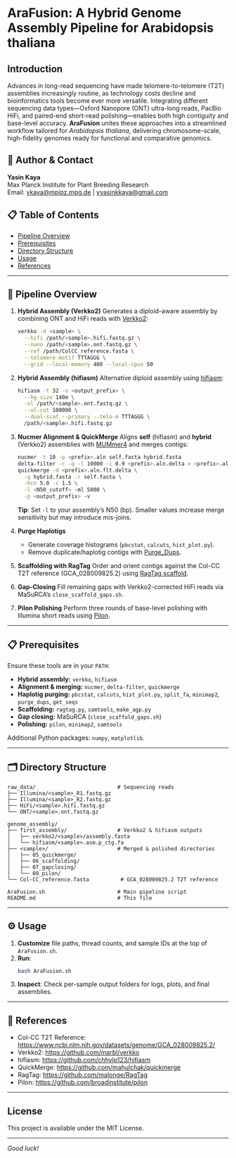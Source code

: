 # AraFusion: A Hybrid Genome Assembly Pipeline for Arabidopsis thaliana

## Introduction
Advances in long-read sequencing have made telomere-to-telomere (T2T) assemblies increasingly routine, as technology costs decline and bioinformatics tools become ever more versatile. Integrating different sequencing data types—Oxford Nanopore (ONT) ultra-long reads, PacBio HiFi, and paired-end short-read polishing—enables both high contiguity and base-level accuracy. **AraFusion** unites these approaches into a streamlined workflow tailored for _Arabidopsis thaliana_, delivering chromosome-scale, high-fidelity genomes ready for functional and comparative genomics.

## 👤 Author & Contact
**Yasin Kaya**  
Max Planck Institute for Plant Breeding Research  
Email: [ykaya@mpipz.mpg.de](mailto:ykaya@mpipz.mpg.de) | yyasinkkaya@gmail.com

## 📋 Table of Contents
- [Pipeline Overview](#pipeline-overview)  
- [Prerequisites](#prerequisites)  
- [Directory Structure](#directory-structure)  
- [Usage](#usage)  
- [References](#references)  

---

## 🚀 Pipeline Overview

1. **Hybrid Assembly (Verkko2)**
   Generates a diploid-aware assembly by combining ONT and HiFi reads with [Verkko2](https://github.com/marbl/verkko):
   ```bash
   verkko -d <sample> \
     --hifi /path/<sample>.hifi.fastq.gz \
     --nano /path/<sample>.ont.fastq.gz \
     --ref /path/ColCC_reference.fasta \
     --telomere-motif TTTAGGG \
     --grid --local-memory 400 --local-cpus 50
   ```

2. **Hybrid Assembly (hifiasm)**
   Alternative diploid assembly using [hifiasm](https://github.com/chhylp123/hifiasm):
   ```bash
   hifiasm -t 32 -o <output_prefix> \
     --hg-size 140m \
     -ul /path/<sample>.ont.fastq.gz \
     --ul-cut 100000 \
     --dual-scaf --primary --telo-m TTTAGGG \
     /path/<sample>.hifi.fastq.gz
   ```

3. **Nucmer Alignment & QuickMerge**
   Aligns **self** (hifiasm) and **hybrid** (Verkko2) assemblies with [MUMmer4](https://github.com/mummer4/mummer) and merges contigs:
   ```bash
   nucmer -t 10 -p <prefix>.aln self.fasta hybrid.fasta
   delta-filter -r -q -l 10000 -i 0.9 <prefix>.aln.delta > <prefix>.aln.flt.delta
   quickmerge -d <prefix>.aln.flt.delta \
     -q hybrid.fasta -r self.fasta \
     -hco 5.0 -c 1.5 \
     -l <N50_cutoff> -ml 5000 \
     -p <output_prefix> -v
   ```
   **Tip**: Set `-l` to your assembly’s N50 (bp). Smaller values increase merge sensitivity but may introduce mis-joins.

4. **Purge Haplotigs**
   - Generate coverage histograms (`pbcstat`, `calcuts`, `hist_plot.py`).
   - Remove duplicate/haplotig contigs with [Purge_Dups](https://github.com/dfguan/purge_dups).

5. **Scaffolding with RagTag**
   Order and orient contigs against the Col-CC T2T reference (GCA_028009825.2) using [RagTag scaffold](https://github.com/malonge/RagTag).

6. **Gap-Closing**
   Fill remaining gaps with Verkko2-corrected HiFi reads via MaSuRCA’s `close_scaffold_gaps.sh`.

7. **Pilon Polishing**
   Perform three rounds of base-level polishing with Illumina short reads using [Pilon](https://github.com/broadinstitute/pilon).

---

## 📋 Prerequisites

Ensure these tools are in your `PATH`:

- **Hybrid assembly:** `verkko`, `hifiasm`  
- **Alignment & merging:** `nucmer`, `delta-filter`, `quickmerge`  
- **Haplotig purging:** `pbcstat`, `calcuts`, `hist_plot.py`, `split_fa`, `minimap2`, `purge_dups`, `get_seqs`  
- **Scaffolding:** `ragtag.py`, `samtools`, `make_agp.py`  
- **Gap closing:** MaSuRCA (`close_scaffold_gaps.sh`)  
- **Polishing:** `pilon`, `minimap2`, `samtools`

Additional Python packages: `numpy`, `matplotlib`.

---

## 🗂️ Directory Structure

```text
raw_data/                          # Sequencing reads
├── Illumina/<sample>_R1.fastq.gz
├── Illumina/<sample>_R2.fastq.gz
├── HiFi/<sample>.hifi.fastq.gz
└── ONT/<sample>.ont.fastq.gz

genome_assembly/
├── first_assembly/                # Verkko2 & hifiasm outputs
│   ├── verkko2/<sample>/assembly.fasta
│   └── hifiasm/<sample>.asm.p_ctg.fa
├── <sample>/                      # Merged & polished directories
│   ├── 05_quickmerge/
│   ├── 06_scaffolding/
│   ├── 07_gapclosing/
│   └── 08_pilon/
└── Col-CC_reference.fasta          # GCA_028009825.2 T2T reference

AraFusion.sh                       # Main pipeline script
README.md                          # This file
```  

---

## ⚙️ Usage

1. **Customize** file paths, thread counts, and sample IDs at the top of `AraFusion.sh`.  
2. **Run**:
   ```bash
   bash AraFusion.sh
   ```
3. **Inspect**: Check per-sample output folders for logs, plots, and final assemblies.

---

## 📖 References

- Col-CC T2T Reference: https://www.ncbi.nlm.nih.gov/datasets/genome/GCA_028009825.2/  
- Verkko2: https://github.com/marbl/verkko  
- hifiasm: https://github.com/chhylp123/hifiasm  
- QuickMerge: https://github.com/mahulchak/quickmerge  
- RagTag: https://github.com/malonge/RagTag  
- Pilon: https://github.com/broadinstitute/pilon

---

## License

This project is available under the MIT License.

---

*Good luck!*
